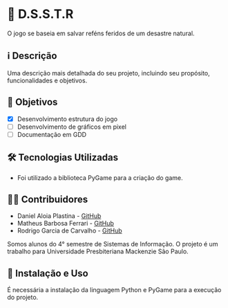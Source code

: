 # 🚀 D.S.S.T.R

O jogo se baseia em salvar reféns feridos de um desastre natural. 

## ℹ️ Descrição

Uma descrição mais detalhada do seu projeto, incluindo seu propósito, funcionalidades e objetivos.

## 🎯 Objetivos

- [x] Desenvolvimento estrutura do jogo
- [ ] Desenvolvimento de gráficos em pixel
- [ ] Documentação em GDD

## 🛠️ Tecnologias Utilizadas

- Foi utilizado a biblioteca PyGame para a criação do game.

## 👨‍💻 Contribuidores

- Daniel Aloia Plastina - [GitHub](https://github.com/danielaloiap)
- Matheus Barbosa Ferrari - [GitHub](https://github.com/Matheus-B-Ferrari)
- Rodrigo Garcia de Carvalho - [GitHub](https://github.com/RoddGarcia)

Somos alunos do 4° semestre de Sistemas de Informação.
O projeto é um trabalho para Universidade Presbiteriana Mackenzie São Paulo.

## 🚦 Instalação e Uso

É necessária a instalação da linguagem Python e PyGame para a execução do projeto.
